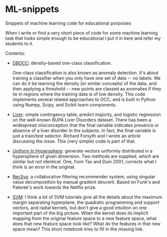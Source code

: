 # ML-snippets
Snippets of machine learning code for educational porpoises

When I write or find a very short piece of code for some machine
learning task that looks simple enough to be educational I put it in
here and refer my students to it.

Contents:

* [DBOCC](DBOCC): density-based one-class classification.

  One-class classification is also known as anomaly detection. It's
  about training a classifier when you only have one set of data -- no
  labels. We can do it be learning the density (or similar concepts)
  of the data, and then applying a threshold -- new points are classed
  as anomalies if they lie in regions where the training data is of
  low density. This code implements several related approaches to OCC,
  and is built in Python using Numpy, Scipy, and Scikit-learn
  components.

* [Liver](Liver): simple contingency table, predict majority, and
  logistic regression on the well-known BUPA Liver Disorders dataset.
  There has been a widespread misconception that the final variable
  indicates presence or absence of a liver disorder in the
  subjects. In fact, the final variable is just a train/test
  selector. Richard Forsyth and I wrote an article discussing the
  issue. This (very simple) code is part of that.

* [Uniform In Hypersphere](Uniform_in_Hypersphere): generate vectors
  uniformly distributed in a hypersphere of given dimension. Two
  methods are supplied, which are similar but not identical. One, from
  Tax and Duin 2001, corrects what I think is an error in the
  original.

* [RecSys](RecSys): a collaborative filtering recommender system,
  using singular value decomposition by manual gradient descent. Based
  on Funk's and Paterek's work towards the Netflix prize.
  
* [SVM](SVM): I think a lot of SVM tutorials give all the details
  about the maximum margin separating hyperplane, the quadratic
  programming and support vectors, and radial kernels, but don't give
  a good intuition on one important part of the big picture. When the
  kernel does its implicit mapping from the original feature space to
  a new feature space, what does that new feature space look like?
  What do the features in that new space mean? This short notebook
  tries to fill in the missing link.
